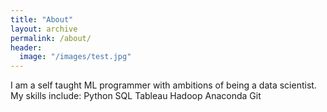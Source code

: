 ```yaml
---
title: "About"
layout: archive
permalink: /about/
header:
  image: "/images/test.jpg"
---
```

I am a self taught ML programmer with ambitions of being a data scientist.
My skills include:
Python
SQL
Tableau
Hadoop
Anaconda
Git
